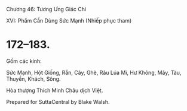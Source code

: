  

Chương 46: Tương Ưng Giác Chi

XVI: Phẩm Cần Dùng Sức Mạnh (Nhiếp phục tham)

# 172–183.

Gồm các kinh:

Sức Mạnh, Hột Giống, Rắn, Cây, Ghè, Râu Lúa Mì, Hư Không, Mây, Tàu, Thuyền, Khách, Sông.

Hòa thượng Thích Minh Châu dịch Việt.

Prepared for SuttaCentral by Blake Walsh.